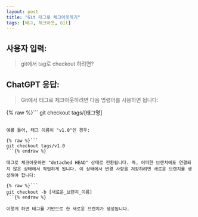 ```yaml
---
layout: post
title: "Git 태그로 체크아웃하기"
tags: [태그, 체크아웃, Git]
---
```


## 사용자 입력:
> git에서 tag로 checkout 하려면?

## ChatGPT 응답:
> Git에서 태그로 체크아웃하려면 다음 명령어를 사용하면 됩니다:

{% raw %}```
git checkout tags/[태그명]
```{% endraw %}

예를 들어, 태그 이름이 "v1.0"인 경우:

{% raw %}```
git checkout tags/v1.0
```{% endraw %}

태그로 체크아웃하면 "detached HEAD" 상태로 전환됩니다. 즉, 어떠한 브랜치에도 연결되지 않은 상태에서 작업하게 됩니다. 이 상태에서 변경 사항을 저장하려면 새로운 브랜치를 생성해야 합니다:

{% raw %}```
git checkout -b [새로운_브랜치_이름]
```{% endraw %}

이렇게 하면 태그를 기반으로 한 새로운 브랜치가 생성됩니다.

